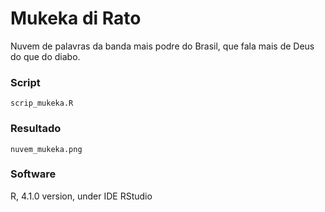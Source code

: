# Mukeka di Rato

Nuvem de palavras da banda mais podre do Brasil, que fala mais de Deus do que do diabo.

### Script

`scrip_mukeka.R`

### Resultado

`nuvem_mukeka.png`

### Software

R, 4.1.0 version, under IDE RStudio
